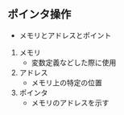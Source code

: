 ## ポインタ操作

- メモリとアドレスとポイント

1. メモリ
    - 変数定義などした際に使用
2. アドレス
   - メモリ上の特定の位置
3. ポインタ
   - メモリのアドレスを示す